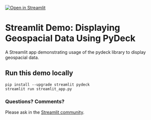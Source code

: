 [![Open in Streamlit](https://static.streamlit.io/badges/streamlit_badge_black_white.svg)](https://streamlit-demo-pydeck-maps-streamlit-app-gr4tsr.streamlitapp.com)

# Streamlit Demo: Displaying Geospacial Data Using PyDeck

A Streamlit app demonstrating usage of the pydeck library to display geospacial data.

## Run this demo locally

```
pip install --upgrade streamlit pydeck
streamlit run streamlit_app.py
```

### Questions? Comments?

Please ask in the [Streamlit community](https://discuss.streamlit.io).
